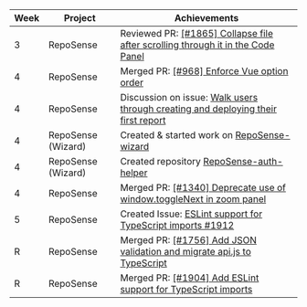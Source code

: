 | Week | Project            | Achievements                                                                                                                            |
|------|--------------------|-----------------------------------------------------------------------------------------------------------------------------------------|
| 3    | RepoSense          | Reviewed PR: [[#1865] Collapse file after scrolling through it in the Code Panel](https://github.com/reposense/RepoSense/pull/1860)    |
| 4    | RepoSense          | Merged PR: [[#968] Enforce Vue option order](https://github.com/reposense/RepoSense/pull/1867)                                          |
| 4    | RepoSense          | Discussion on issue: [Walk users through creating and deploying their first report](https://github.com/reposense/RepoSense/issues/1430) |
| 4    | RepoSense (Wizard) | Created & started work on [RepoSense-wizard](https://github.com/reposense/RepoSense-wizard)                                             |
| 4    | RepoSense (Wizard) | Created repository [RepoSense-auth-helper](https://github.com/reposense/RepoSense-auth-helper)                                          |
| 4    | RepoSense          | Merged PR: [[#1340] Deprecate use of window.toggleNext in zoom panel](https://github.com/reposense/RepoSense/pull/1866)                 |
| 5    | RepoSense          | Created Issue: [ESLint support for TypeScript imports #1912](https://github.com/reposense/RepoSense/issues/1904)                        |
| R    | RepoSense          | Merged PR: [[#1756] Add JSON validation and migrate api.js to TypeScript](https://github.com/reposense/RepoSense/pull/1903)             |
| R    | RepoSense          | Merged PR: [[#1904] Add ESLint support for TypeScript imports](https://github.com/reposense/RepoSense/pull/1905)                        |
